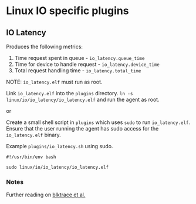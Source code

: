 # Linux IO specific plugins

## IO Latency

Produces the following metrics:

1. Time request spent in queue - `io_latency.queue_time`
2. Time for device to handle request - `io_latency.device_time`
3. Total request handling time - `io_latency.total_time`

NOTE: `io_latency.elf` must run as root.

Link `io_latency.elf` into the `plugins` directory. `ln -s linux/io/io_latency/io_latency.elf` and run the agent as root.

or

Create a small shell script in `plugins` which uses `sudo` to run `io_latency.elf`. Ensure that the user running the agent
has sudo access for the `io_latency.elf` binary.

Example `plugins/io_latency.sh` using sudo.
```
#!/usr/bin/env bash

sudo linux/io/io_latency/io_latency.elf
```

### Notes

Further reading on [blktrace et al.](http://fibrevillage.com/storage/539-blktrace-and-btt-example-to-debug-and-tune-disk-i-o-on-linux)
